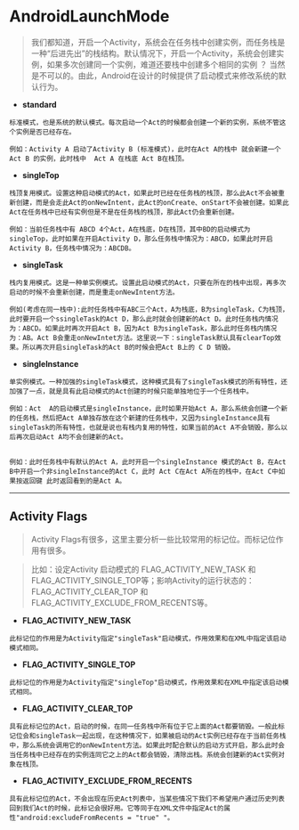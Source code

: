 # AndroidLaunchMode

> 我们都知道，开启一个Activity，系统会在任务栈中创建实例，而任务栈是一种“后进先出”的栈结构。默认情况下，开启一个Activity，系统会创建实例，如果多次创建同一个实例，难道还要栈中创建多个相同的实例 ？ 当然 是不可以的。由此，Android在设计的时候提供了启动模式来修改系统的默认行为。

* **standard**

```
标准模式，也是系统的默认模式。每次启动一个Act的时候都会创建一个新的实例，系统不管这个实例是否已经存在。

例如：Activity A 启动了Activity B (标准模式)，此时在Act A的栈中 就会新建一个Act B 的实例，此时栈中  Act A 在栈底 Act B在栈顶。
```

* **singleTop**

```
栈顶复用模式。设置这种启动模式的Act，如果此时已经在任务栈的栈顶，那么此Act不会被重新创建，而是会走此Act的onNewIntent，此Act的onCreate、onStart不会被创建。如果此Act在任务栈中已经有实例但是不是在任务栈的栈顶，那此Act仍会重新创建。

例如：当前任务栈中有 ABCD 4个Act，A在栈底，D在栈顶，其中BD的启动模式为singleTop，此时如果在开启Activity D，那么任务栈中情况为：ABCD，如果此时开启Activity B，任务栈中情况为：ABCDB。
```

* **singleTask**

```
栈内复用模式。这是一种单实例模式。设置此启动模式的Act，只要在所在的栈中出现，再多次启动的时候不会重新创建，而是重走onNewIntent方法。

例如(考虑在同一栈中):此时任务栈中有ABC三个Act，A为栈底，B为singleTask，C为栈顶，此时要开启一个ssingleTask的Act D，那么此时就会创建新的Act D。此时任务栈内情况为：ABCD。如果此时再次开启Act B，因为Act B为singleTask，那么此时任务栈内情况为：AB。Act B会重走onNewIntet方法。这里说一下：singleTask默认具有clearTop效果。所以再次开启singleTask的Act B的时候会把Act B上的 C D 销毁。
```

* **singleInstance**

```
单实例模式。一种加强的singleTask模式，这种模式具有了singleTask模式的所有特性，还加强了一点，就是具有此启动模式的Act创建的时候只能单独地位于一个任务栈中。

例如：Act  A的启动模式是singleInstance，此时如果开始Act A，那么系统会创建一个新的任务栈，然后把Act A单独存放在这个新建的任务栈中，又因为singleInstance具有singleTask的所有特性，也就是说也有栈内复用的特性，如果当前的Act A不会销毁，那么以后再次启动Act A均不会创建新的Act。


例如：此时任务栈中有默认的Act A，此时开启一个singleInstance 模式的Act B，在Act B中开启一个非singleInstance的Act C，此时 Act C在Act A所在的栈中，在Act C中如果按返回键 此时返回看到的是Act A。
```

***
## Activity Flags

> Activity Flags有很多，这里主要分析一些比较常用的标记位。而标记位作用有很多。

> 比如：设定Activity 启动模式的 FLAG_ACTIVITY_NEW_TASK 和 FLAG_ACTIVITY_SINGLE_TOP等；影响Activity的运行状态的：FLAG_ACTIVITY_CLEAR_TOP 和 FLAG_ACTIVITY_EXCLUDE_FROM_RECENTS等。

* **FLAG_ACTIVITY_NEW_TASK**

```
此标记位的作用是为Activity指定"singleTask"启动模式，作用效果和在XML中指定该启动模式相同。
```

* **FLAG_ACTIVITY_SINGLE_TOP**

```
此标记位的作用是为Activity指定"singleTop"启动模式，作用效果和在XML中指定该启动模式相同。
```

* **FLAG_ACTIVITY_CLEAR_TOP**

```
具有此标记位的Act，启动的时候，在同一任务栈中所有位于它上面的Act都要销毁。一般此标记位会和singleTask一起出现，在这种情况下，如果被启动的Act实例已经存在于当前任务栈中，那么系统会调用它的onNewIntent方法。如果此时配合默认的启动方式开启，那么此时会当任务栈中已经存在的实例连同它之上的Act都会销毁，清除出栈。系统会创建新的Act实例对象在栈顶。
```

* **FLAG_ACTIVITY_EXCLUDE_FROM_RECENTS**

```
具有此标记位的Act，不会出现在历史Act列表中，当某些情况下我们不希望用户通过历史列表回到我们Act的时候，此标记会很好用。它等同于在XML文件中指定Act的属性"android:excludeFromRecents = "true" "。
```

